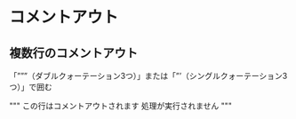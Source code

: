 # コメントアウト

## 複数行のコメントアウト

「”””（ダブルクォーテーション3つ）」または「”’（シングルクォーテーション3つ）」で囲む

"""
この行はコメントアウトされます
処理が実行されません
"""
